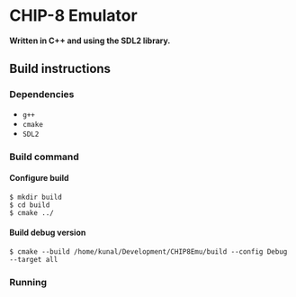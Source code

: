 # CHIP-8 Emulator
**Written in C++ and using the SDL2 library.**

## Build instructions
### Dependencies
- `g++`
- `cmake`
- `SDL2`


### Build command
#### Configure build
```
$ mkdir build
$ cd build
$ cmake ../
```
#### Build debug version
```
$ cmake --build /home/kunal/Development/CHIP8Emu/build --config Debug --target all
```

### Running